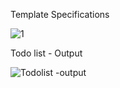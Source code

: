 Template Specifications







![1](https://github.com/ra-ghava/TodoList/assets/146189602/d9660c30-460a-441a-8a13-8d5b4f10292d)




Todo list - Output

![Todolist -output](https://github.com/ra-ghava/TodoList/assets/146189602/352ee1c8-fff6-44b2-a06a-897dae2bf027)
